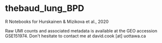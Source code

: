# thebaud_lung_BPD
R Notebooks for Hurskainen &amp; Mizikova et al., 2020

Raw UMI counts and associated metadata is available at the GEO accession GSE151974. Don't hesitate to contact me at david.cook [at] uottawa.ca
